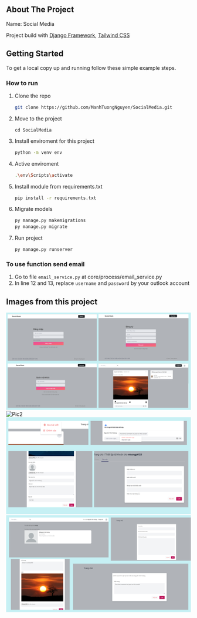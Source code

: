 ## About The Project
Name: Social Media

Project build with [Django Framework](https://www.djangoproject.com/), [Tailwind CSS](https://tailwindcss.com/)

## Getting Started
To get a local copy up and running follow these simple example steps.
### How to run
1. Clone the repo
   ```sh
   git clone https://github.com/ManhTuongNguyen/SocialMedia.git
   ```
2. Move to the project
   ```
   cd SocialMedia
   ```
3. Install enviroment for this project
   ```sh
   python -m venv env
   ```
4. Active enviroment
   ```sh
   .\env\Scripts\activate
   ```
5. Install module from requirements.txt
   ```sh
   pip install -r requirements.txt
   ```
6. Migrate models
   ```sh
   py manage.py makemigrations
   py manage.py migrate
   ```
7. Run project
    ```
    py manage.py runserver
    ```

### To use function send email
1. Go to file `email_service.py` at core/process/email_service.py
2. In line 12 and 13, replace `username` and `password` by your outlook account

    
 ## Images from this project
![Pic1](./images/image_1.png?raw=true)
![Pic2](./images/image_2.png?raw=true)
![Pic3](./images/image_3.png?raw=true)
![Pic4](./images/image_4.png?raw=true)
